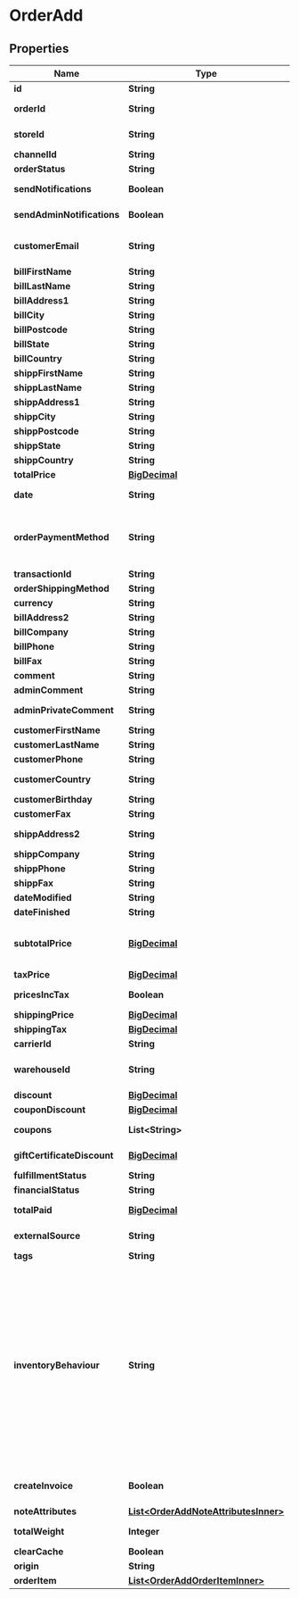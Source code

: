 

# OrderAdd

## Properties

Name | Type | Description | Notes
------------ | ------------- | ------------- | -------------
**id** | **String** | Defines order&#39;s id |  [optional]
**orderId** | **String** | Defines the order id if it is supported by the cart |  [optional]
**storeId** | **String** | Defines store id where the order should be assigned |  [optional]
**channelId** | **String** | Channel ID |  [optional]
**orderStatus** | **String** | Defines order status. | 
**sendNotifications** | **Boolean** | Send notifications to customer after order was created |  [optional]
**sendAdminNotifications** | **Boolean** | Notify admin when new order was created. |  [optional]
**customerEmail** | **String** | Defines the customer specified by email for whom order has to be created | 
**billFirstName** | **String** | Specifies billing first name | 
**billLastName** | **String** | Specifies billing last name | 
**billAddress1** | **String** | Specifies first billing address | 
**billCity** | **String** | Specifies billing city | 
**billPostcode** | **String** | Specifies billing postcode | 
**billState** | **String** | Specifies billing state code | 
**billCountry** | **String** | Specifies billing country code | 
**shippFirstName** | **String** | Specifies shipping first name |  [optional]
**shippLastName** | **String** | Specifies shipping last name |  [optional]
**shippAddress1** | **String** | Specifies first shipping address |  [optional]
**shippCity** | **String** | Specifies shipping city |  [optional]
**shippPostcode** | **String** | Specifies shipping postcode |  [optional]
**shippState** | **String** | Specifies shipping state code |  [optional]
**shippCountry** | **String** | Specifies shipping country code |  [optional]
**totalPrice** | [**BigDecimal**](BigDecimal.md) | Defines order&#39;s total price |  [optional]
**date** | **String** | Specifies an order creation date in format Y-m-d H:i:s |  [optional]
**orderPaymentMethod** | **String** | Defines order payment method.&lt;br/&gt;Setting order_payment_method on Shopify will also change financial_status field value to &#39;paid&#39; |  [optional]
**transactionId** | **String** | Payment transaction id |  [optional]
**orderShippingMethod** | **String** | Defines order shipping method |  [optional]
**currency** | **String** | Currency code of order |  [optional]
**billAddress2** | **String** | Specifies second billing address |  [optional]
**billCompany** | **String** | Specifies billing company |  [optional]
**billPhone** | **String** | Specifies billing phone |  [optional]
**billFax** | **String** | Specifies billing fax |  [optional]
**comment** | **String** | Specifies order comment |  [optional]
**adminComment** | **String** | Specifies admin&#39;s order comment |  [optional]
**adminPrivateComment** | **String** | Specifies private admin&#39;s order comment |  [optional]
**customerFirstName** | **String** | Specifies customer&#39;s first name |  [optional]
**customerLastName** | **String** | Specifies customer’s last name |  [optional]
**customerPhone** | **String** | Specifies customer’s phone |  [optional]
**customerCountry** | **String** | Specifies customer&#39;s address ISO code or name of country |  [optional]
**customerBirthday** | **String** | Specifies customer’s birthday |  [optional]
**customerFax** | **String** | Specifies customer’s fax |  [optional]
**shippAddress2** | **String** | Specifies second address line of a shipping street address |  [optional]
**shippCompany** | **String** | Specifies shipping company |  [optional]
**shippPhone** | **String** | Specifies shipping phone |  [optional]
**shippFax** | **String** | Specifies shipping fax |  [optional]
**dateModified** | **String** | Specifies order&#39;s  modification date |  [optional]
**dateFinished** | **String** | Specifies order&#39;s  finished date |  [optional]
**subtotalPrice** | [**BigDecimal**](BigDecimal.md) | Total price of all ordered products multiplied by their number, excluding tax, shipping price and discounts |  [optional]
**taxPrice** | [**BigDecimal**](BigDecimal.md) | The value of tax cost for order |  [optional]
**pricesIncTax** | **Boolean** | Indicates whether prices and subtotal includes tax. |  [optional]
**shippingPrice** | [**BigDecimal**](BigDecimal.md) | Specifies order&#39;s shipping price |  [optional]
**shippingTax** | [**BigDecimal**](BigDecimal.md) | Specifies order&#39;s shipping price tax |  [optional]
**carrierId** | **String** | Defines tracking carrier id |  [optional]
**warehouseId** | **String** | This parameter is used for selecting a warehouse where you need to set/modify a product quantity. |  [optional]
**discount** | [**BigDecimal**](BigDecimal.md) | Specifies order&#39;s discount |  [optional]
**couponDiscount** | [**BigDecimal**](BigDecimal.md) | Specifies order&#39;s coupon discount |  [optional]
**coupons** | **List&lt;String&gt;** | Coupons that will be applied to order |  [optional]
**giftCertificateDiscount** | [**BigDecimal**](BigDecimal.md) | Discounts for order with gift certificates |  [optional]
**fulfillmentStatus** | **String** | Create order with fulfillment status |  [optional]
**financialStatus** | **String** | Create order with financial status |  [optional]
**totalPaid** | [**BigDecimal**](BigDecimal.md) | Defines total paid amount for the order |  [optional]
**externalSource** | **String** | Identifying the system used to generate the order |  [optional]
**tags** | **String** | Order tags |  [optional]
**inventoryBehaviour** | **String** | The behaviour to use when updating inventory.&lt;hr&gt;&lt;div style&#x3D;\&quot;font-style:normal\&quot;&gt;Values description:&lt;div style&#x3D;\&quot;margin-left: 2%; padding-top: 2%\&quot;&gt;&lt;div style&#x3D;\&quot;font-size:85%\&quot;&gt;&lt;b&gt;bypass&lt;/b&gt; &#x3D; Do not claim inventory &lt;/br&gt;&lt;/br&gt;&lt;b&gt;decrement_ignoring_policy&lt;/b&gt; &#x3D; Ignore the product&#39;s &lt;/br&gt; inventory policy and claim amounts&lt;/br&gt;&lt;/br&gt;&lt;b&gt;decrement_obeying_policy&lt;/b&gt; &#x3D;  Obey the product&#39;s &lt;/br&gt; inventory policy.&lt;/br&gt;&lt;/br&gt;&lt;/div&gt;&lt;/div&gt;&lt;/div&gt; |  [optional]
**createInvoice** | **Boolean** | Defines whether the invoice is created automatically along with the order |  [optional]
**noteAttributes** | [**List&lt;OrderAddNoteAttributesInner&gt;**](OrderAddNoteAttributesInner.md) | Defines note attributes |  [optional]
**totalWeight** | **Integer** | Defines the sum of all line item weights in grams for the order |  [optional]
**clearCache** | **Boolean** | Is cache clear required |  [optional]
**origin** | **String** | The source of the order |  [optional]
**orderItem** | [**List&lt;OrderAddOrderItemInner&gt;**](OrderAddOrderItemInner.md) |  | 




